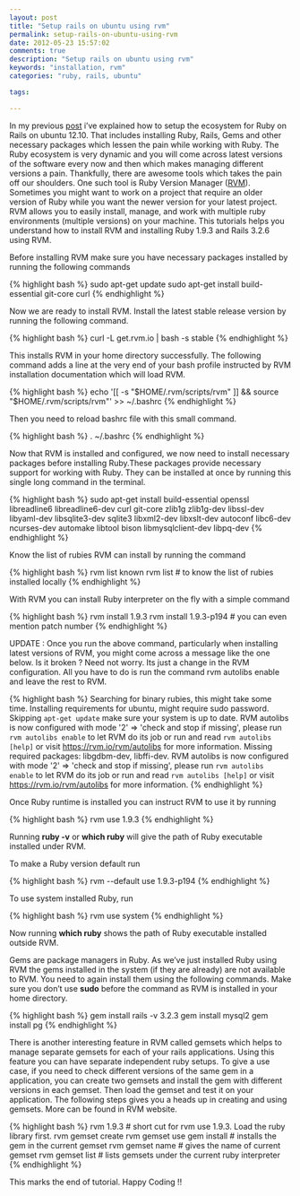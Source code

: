 ```yaml
---
layout: post
title: "Setup rails on ubuntu using rvm"
permalink: setup-rails-on-ubuntu-using-rvm
date: 2012-05-23 15:57:02
comments: true
description: "Setup rails on ubuntu using rvm"
keywords: "installation, rvm"
categories: "ruby, rails, ubuntu"

tags:

---
```


In my previous [post](https://sandheepg.github.io/musings/setting-up-rails-in-ubuntu-1204) i’ve explained how to setup the ecosystem for Ruby on Rails on ubuntu 12.10. That includes installing Ruby, Rails, Gems and other necessary packages which lessen the pain while working with Ruby. The Ruby ecosystem is very dynamic and you will come across latest versions of the software every now and then which makes managing different versions a pain. Thankfully, there are awesome tools which takes the pain off our shoulders. One such tool is Ruby Version Manager ([RVM](https://rvm.io/)). Sometimes you might want to work on a project that require an older version of Ruby while you want the newer version for your latest project. RVM allows you to easily install, manage, and work with multiple ruby environments (multiple versions) on your machine. This tutorials helps you understand how to install RVM and installing Ruby 1.9.3 and Rails 3.2.6 using RVM.

Before installing RVM make sure you have necessary packages installed by running the following commands

{% highlight bash %}
sudo apt-get update
sudo apt-get install build-essential git-core curl
{% endhighlight %} 

Now we are ready to install RVM. Install the latest stable release version by running the following command.

{% highlight bash %}
curl -L get.rvm.io | bash -s stable
{% endhighlight %} 

This installs RVM in your home directory successfully. The following command adds a line at the very end of your bash profile instructed by RVM installation documentation which will load RVM.

{% highlight bash %}
echo '[[ -s "$HOME/.rvm/scripts/rvm" ]] && source "$HOME/.rvm/scripts/rvm"' >> ~/.bashrc
{% endhighlight %} 

Then you need to reload bashrc file with this small command.

{% highlight bash %}
. ~/.bashrc
{% endhighlight %} 

Now that RVM is installed and configured, we now need to install necessary packages before installing Ruby.These packages provide necessary support for working with Ruby. They can be installed at once by running this single long command in the terminal.

{% highlight bash %}
sudo apt-get install build-essential openssl libreadline6 libreadline6-dev curl git-core zlib1g zlib1g-dev libssl-dev libyaml-dev libsqlite3-dev sqlite3 libxml2-dev libxslt-dev autoconf libc6-dev ncurses-dev automake libtool bison libmysqlclient-dev libpq-dev
{% endhighlight %} 

Know the list of rubies RVM can install by running the command

{% highlight bash %}
rvm list known
rvm list # to know the list of rubies installed locally
{% endhighlight %} 

With RVM you can install Ruby interpreter on the fly with a simple command

{% highlight bash %}
rvm install 1.9.3
rvm install 1.9.3-p194 # you can even mention patch number
{% endhighlight %} 

UPDATE : Once you run the above command, particularly when installing latest versions of RVM, you might come across a message like the one below. Is it broken ? Need not worry. Its just a change in the RVM configuration. All you have to do is run the command rvm autolibs enable and leave the rest to RVM.

{% highlight bash %}
Searching for binary rubies, this might take some time.
Installing requirements for ubuntu, might require sudo password.
Skipping `apt-get update` make sure your system is up to date.
RVM autolibs is now configured with mode '2' => 'check and stop if missing',
please run `rvm autolibs enable` to let RVM do its job or run and read `rvm autolibs [help]`
or visit <a href="https://rvm.io/rvm/autolibs" target="_blank">https://rvm.io/rvm/autolibs</a> for more information.
Missing required packages: libgdbm-dev, libffi-dev.
RVM autolibs is now configured with mode '2' => 'check and stop if missing',
please run `rvm autolibs enable` to let RVM do its job or run and read `rvm autolibs [help]`
or visit <a href="https://rvm.io/rvm/autolibs" target="_blank">https://rvm.io/rvm/autolibs</a> for more information.
{% endhighlight %} 

Once Ruby runtime is installed you can instruct RVM to use it by running

{% highlight bash %}
rvm use 1.9.3
{% endhighlight %} 

Running **ruby -v** or **which ruby** will give the path of Ruby executable installed under RVM.

To make a Ruby version default run

{% highlight bash %}
rvm --default use 1.9.3-p194
{% endhighlight %} 

To use system installed Ruby, run

{% highlight bash %}
rvm use system
{% endhighlight %} 

Now running **which ruby** shows the path of Ruby executable installed outside RVM.

Gems are package managers in Ruby. As we’ve just installed Ruby using RVM the gems installed in the system (if they are already) are not available to RVM. You need to again install them using the following commands. Make sure you don’t use **sudo** before the command as RVM is installed in your home directory.

{% highlight bash %}
gem install rails -v 3.2.3
gem install mysql2
gem install pg
{% endhighlight %} 

There is another interesting feature in RVM called gemsets which helps to manage separate gemsets for each of your rails applications. Using this feature you can have separate independent ruby setups. To give a use case, if you need to check different versions of the same gem in a application, you can create two gemsets and install the gem with different versions in each gemset. Then load the gemset and test it on your application. The following steps gives you a heads up in creating and using gemsets. More can be found in RVM website.

{% highlight bash %}
rvm 1.9.3 # short cut for rvm use 1.9.3. Load the ruby library first.
rvm gemset create <gemset name>
rvm gemset use <gemset name>
gem install <gem name> # installs the gem in the current gemset
rvm gemset name # gives the name of current gemset
rvm gemset list # lists gemsets under the current ruby interpreter
{% endhighlight %} 

This marks the end of tutorial. Happy Coding !!










